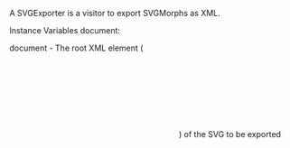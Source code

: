 A SVGExporter is a visitor to export SVGMorphs as XML.

Instance Variables
	document:		<XMLElement>

document
	- The root XML element (<svg/>) of the SVG to be exported

